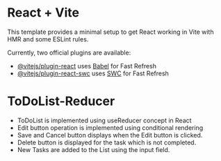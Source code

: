 # React + Vite

This template provides a minimal setup to get React working in Vite with HMR and some ESLint rules.

Currently, two official plugins are available:

- [@vitejs/plugin-react](https://github.com/vitejs/vite-plugin-react/blob/main/packages/plugin-react/README.md) uses [Babel](https://babeljs.io/) for Fast Refresh
- [@vitejs/plugin-react-swc](https://github.com/vitejs/vite-plugin-react-swc) uses [SWC](https://swc.rs/) for Fast Refresh
# ToDoList-Reducer

- ToDoList is implemented using useReducer concept in React
- Edit button operation is implemented using conditional rendering
- Save and Cancel button displays when the Edit button is clicked.
- Delete button is displayed for the task which is not completed.
- New Tasks are added to the List using the input field.


